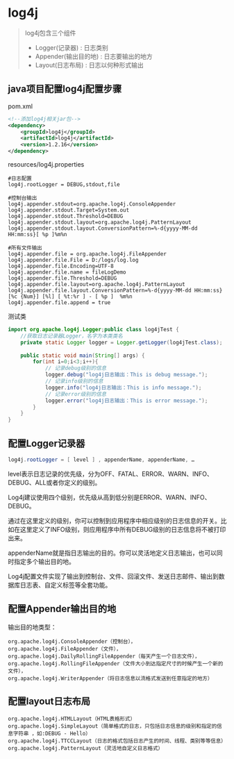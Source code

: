 # log4j

> log4j包含三个组件
>
> - Logger(记录器) : 日志类别
> - Appender(输出目的地) : 日志要输出的地方
> - Layout(日志布局) : 日志以何种形式输出

## java项目配置log4j配置步骤

pom.xml

```xml
<!--添加log4j相关jar包-->
<dependency>
    <groupId>log4j</groupId>
    <artifactId>log4j</artifactId>
    <version>1.2.16</version>
</dependency>
```

resources/log4j.properties

```properties
#日志配置
log4j.rootLogger = DEBUG,stdout,file
 
#控制台输出
log4j.appender.stdout=org.apache.log4j.ConsoleAppender
log4j.appender.stdout.Target=System.out
log4j.appender.stdout.Threshold=DEBUG
log4j.appender.stdout.layout=org.apache.log4j.PatternLayout
log4j.appender.stdout.layout.ConversionPattern=%-d{yyyy-MM-dd HH:mm:ss}[ %p ]%m%n
 
#所有文件输出
log4j.appender.file = org.apache.log4j.FileAppender
log4j.appender.file.File = D:/logs/log.log
log4j.appender.file.Encoding=UTF-8
log4j.appender.file.name = fileLogDemo
log4j.appender.file.Threshold=DEBUG
log4j.appender.file.layout=org.apache.log4j.PatternLayout
log4j.appender.file.layout.ConversionPattern=%-d{yyyy-MM-dd HH:mm:ss} [%c {Num}] [%l] [ %t:%r ] - [ %p ]  %m%n
log4j.appender.file.append = true
```

测试类

```java
import org.apache.log4j.Logger;public class log4jTest {
    //获取日志记录器Logger，名字为本类类名
    private static Logger logger = Logger.getLogger(log4jTest.class);
  
    public static void main(String[] args) {
        for(int i=0;i<3;i++){
            // 记录debug级别的信息
            logger.debug("log4j日志输出：This is debug message.");
            // 记录info级别的信息
            logger.info("log4j日志输出：This is info message.");
            // 记录error级别的信息
            logger.error("log4j日志输出：This is error message.");
        }
    }
}
```

## 配置Logger记录器

```java
log4j.rootLogger = [ level ] , appenderName, appenderName, …
```

level表示日志记录的优先级，分为OFF、FATAL、ERROR、WARN、INFO、DEBUG、ALL或者你定义的级别。

Log4j建议使用四个级别，优先级从高到低分别是ERROR、WARN、INFO、DEBUG。

通过在这里定义的级别，你可以控制到应用程序中相应级别的日志信息的开关。比如在这里定义了INFO级别，则应用程序中所有DEBUG级别的日志信息将不被打印出来。

appenderName就是指日志输出的目的。你可以灵活地定义日志输出，也可以同时指定多个输出目的地。

Log4j配置文件实现了输出到控制台、文件、回滚文件、发送日志邮件、输出到数据库日志表、自定义标签等全套功能。

## 配置Appender输出目的地

输出目的地类型：

```properties
org.apache.log4j.ConsoleAppender（控制台），  
org.apache.log4j.FileAppender（文件），  
org.apache.log4j.DailyRollingFileAppender（每天产生一个日志文件），  
org.apache.log4j.RollingFileAppender（文件大小到达指定尺寸的时候产生一个新的文件），  
org.apache.log4j.WriterAppender（将日志信息以流格式发送到任意指定的地方）
```

## 配置layout日志布局

```properties
org.apache.log4j.HTMLLayout（HTML表格形式）
org.apache.log4j.SimpleLayout（简单格式的日志，只包括日志信息的级别和指定的信息字符串 ，如:DEBUG - Hello）
org.apache.log4j.TTCCLayout（日志的格式包括日志产生的时间、线程、类别等等信息）
org.apache.log4j.PatternLayout（灵活地自定义日志格式）
```
